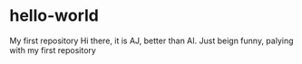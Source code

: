 # hello-world
My first repository
Hi there, it is AJ, better than AI. 
Just beign funny, palying with my first repository
